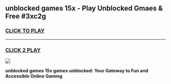 
## unblocked games 15x - Play Unblocked Gmaes & Free #3xc2g
<h3>
<a href="https://premium.freeplayer.one?title=unblocked_games_15x&ref=03M">CLICK TO PLAY</a></h3>
<hr>

<h3>
<a href="https://premium.freeplayer.one?title=unblocked_games_15x&ref=03M">CLICK 2 PLAY</a>
  
</h3>

<a href="https://premium.freeplayer.one?title=unblocked_games_15x&ref=03M"><img src="https://clearcache.store/games.png"></a>


**unblocked games 15x games unblocked: Your Gateway to Fun and Accessible Online Gaming**
